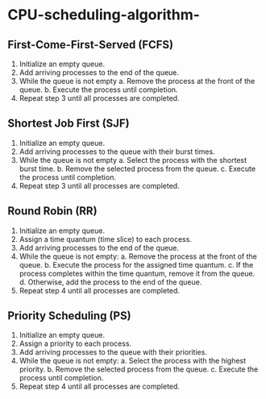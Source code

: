 # CPU-scheduling-algorithm-

## First-Come-First-Served (FCFS)

1. Initialize an empty queue.
2. Add arriving processes to the end of the queue.
3. While the queue is not empty
   a. Remove the process at the front of the queue.
   b. Execute the process until completion.
5. Repeat step 3 until all processes are completed.

## Shortest Job First (SJF)

1. Initialize an empty queue.
2. Add arriving processes to the queue with their burst times.
3. While the queue is not empty
   a. Select the process with the shortest burst time.
   b. Remove the selected process from the queue.
   c. Execute the process until completion.
5. Repeat step 3 until all processes are completed.

## Round Robin (RR)

1. Initialize an empty queue.
2. Assign a time quantum (time slice) to each process.
3. Add arriving processes to the end of the queue.
4. While the queue is not empty:
   a. Remove the process at the front of the queue.
   b. Execute the process for the assigned time quantum.
   c. If the process completes within the time quantum, remove it from the queue.
   d. Otherwise, add the process to the end of the queue.
6. Repeat step 4 until all processes are completed.

## Priority Scheduling (PS)

1. Initialize an empty queue.
2. Assign a priority to each process.
3. Add arriving processes to the queue with their priorities.
4. While the queue is not empty:
   a. Select the process with the highest priority.
   b. Remove the selected process from the queue.
   c. Execute the process until completion.
5. Repeat step 4 until all processes are completed.
